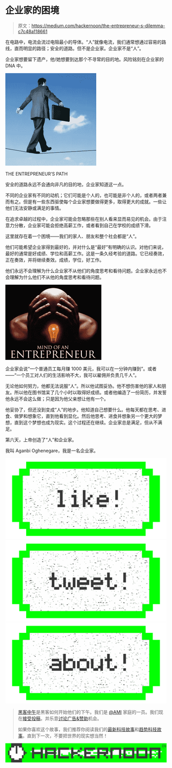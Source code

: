 # 企业家的困境

> 原文：<https://medium.com/hackernoon/the-entrepreneur-s-dilemma-c7c48a118661>

在电路中，电流会流过电阻最小的导体。“人”就像电流，我们通常想通过容易的路线，直而明显的路径；安全的道路。但不是企业家。企业家不是“人”。

企业家想要留下遗产，他/她想要到达那个不寻常的目的地。风险铭刻在企业家的 DNA 中。

![](img/3b73d74883dd19067a5f2cce81a173c2.png)

THE ENTREPRENEUR’S PATH

安全的道路永远不会通向非凡的目的地，企业家知道这一点。

不同的企业家有不同的动机；它们可能是个人的，也可能是非个人的，或者两者兼而有之。但是有一些东西驱使每个企业家想要做得更多，取得更大的成就。一些让他们无法安静或满足的事情。

在追求卓越的过程中，企业家可能会忽略那些在别人看来显而易见的机会。由于注意力分散，企业家可能会拒绝高薪工作，或者看到自己在学校的成绩下滑。

这里就存在着一个困境——我们的家人、朋友和整个社会都是“人”。

他们可能希望企业家得到最好的，并对什么是“最好”有明确的认识。对他们来说，最好的通常是好成绩、学位和高薪工作。这是一条久经考验的道路。它已经奏效，正在奏效，并将继续奏效。成绩，学位，好工作。

他们永远不会理解为什么企业家不从他们的角度思考和看待问题。企业家永远也不会理解为什么他们不从他的角度思考和看待问题。

![](img/9741b70dfad7fa4feda6e037eeb93680.png)

企业家会说“一个普通员工每月赚 1000 美元，我可以在一分钟内赚到”。或者——“一个员工对人们的生活影响不大，我可以雇佣并负责几千人”。

无论他如何努力，他都无法说服“人”。所以他试图妥协。他不想伤害他的家人和朋友。所以他在图书馆呆了几个小时以取得好成绩。或者他编造了一份简历，并发誓他永远不会这么做；只是因为他父亲想让他有一个。

他妥协了，但还没到变成“人”的地步。他知道自己想要什么。他每天都在思考、进食、做梦和想象它，直到他看到显化。然后他思考、进食并想象另一个更大的梦想，直到这个梦想也成为现实。这个过程还在继续。企业家总是满足，但从不满足。

第六天，上帝创造了“人”和企业家。

我叫 Aganbi Oghenegare，我是一名企业家。

[![](img/50ef4044ecd4e250b5d50f368b775d38.png)](http://bit.ly/HackernoonFB)[![](img/979d9a46439d5aebbdcdca574e21dc81.png)](https://goo.gl/k7XYbx)[![](img/2930ba6bd2c12218fdbbf7e02c8746ff.png)](https://goo.gl/4ofytp)

> [黑客中午](http://bit.ly/Hackernoon)是黑客如何开始他们的下午。我们是 [@AMI](http://bit.ly/atAMIatAMI) 家庭的一员。我们现在[接受投稿](http://bit.ly/hackernoonsubmission)，并乐意[讨论广告&赞助](mailto:partners@amipublications.com)机会。
> 
> 如果你喜欢这个故事，我们推荐你阅读我们的[最新科技故事](http://bit.ly/hackernoonlatestt)和[趋势科技故事](https://hackernoon.com/trending)。直到下一次，不要把世界的现实想当然！

[![](img/be0ca55ba73a573dce11effb2ee80d56.png)](https://goo.gl/Ahtev1)